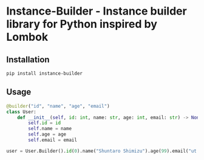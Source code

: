 # Instance-Builder - Instance builder library for Python inspired by Lombok

## Installation

```shell
pip install instance-builder
```

## Usage

```python
@builder("id", "name", "age", "email")
class User:
    def __init__(self, id: int, name: str, age: int, email: str) -> None:
        self.id = id
        self.name = name
        self.age = age
        self.email = email

user = User.Builder().id(0).name("Shuntaro Shimizu").age(99).email("ut.s.shimizu@gmail.com").build()
```
